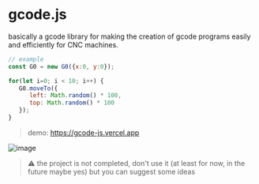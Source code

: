 # gcode.js

basically a gcode library for making the creation of gcode programs easily and efficiently for CNC machines.

```javascript
// example
const G0 = new G0({x:0, y:0});

for(let i=0; i < 10; i++) {
   G0.moveTo({ 
      left: Math.random() * 100,
      top: Math.random() * 100 
   });
}
```

> demo: https://gcode-js.vercel.app

![image](https://user-images.githubusercontent.com/87947051/185802527-f03e7aba-45ed-4eb0-a6cd-f2f31048912f.png)

> ⚠️ the project is not completed, don't use it (at least for now, in the future maybe yes) but you can suggest some ideas

